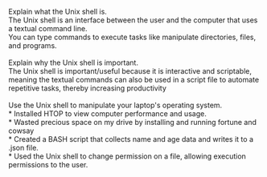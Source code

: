 Explain what the Unix shell is.<br />
    The Unix shell is an interface between the user and the computer that uses a textual command line.<br />
    You can type commands to execute tasks like manipulate directories, files, and programs.<br />
 <br />
Explain why the Unix shell is important.<br />
     The Unix shell is important/useful because it is interactive and scriptable, meaning the textual commands can also be used in a script file to automate repetitive tasks, thereby increasing productivity<br />
 <br />
Use the Unix shell to manipulate your laptop's operating system.<br />
    * Installed HTOP to view computer performance and usage.<br />
    * Wasted precious space on my drive by installing and running fortune and cowsay<br />
    * Created a BASH script that collects name and age data and writes it to a .json file.<br />
    * Used the Unix shell to change permission on a file, allowing execution permissions to the user.<br />
